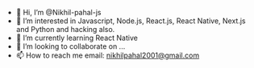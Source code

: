 - 👋 Hi, I’m @Nikhil-pahal-js
- 👀 I’m interested in Javascript, Node.js, React.js, React Native, Next.js and Python and hacking also.
- 🌱 I’m currently learning React Native
- 💞️ I’m looking to collaborate on ... 
- 📫 How to reach me email: nikhilpahal2001@gmail.com
<!---
Nikhil-pahal-js/Nikhil-pahal-js is a ✨ special ✨ repository because its `README.md` (this file) appears on your GitHub profile.
You can click the Preview link to take a look at your changes.
--->
